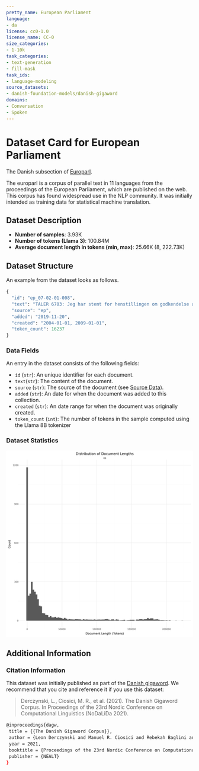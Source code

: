 ```yaml
---
pretty_name: European Parliament
language:
- da
license: cc0-1.0
license_name: CC-0
size_categories:
- 1-10k
task_categories:
- text-generation
- fill-mask
task_ids:
- language-modeling
source_datasets:
- danish-foundation-models/danish-gigaword
domains:
- Conversation
- Spoken
---
```


# Dataset Card for European Parliament

<!-- START-SHORT DESCRIPTION -->
The Danish subsection of [Europarl](https://aclanthology.org/2005.mtsummit-papers.11/).
<!-- END-SHORT DESCRIPTION -->


The europarl is a corpus of parallel text in 11 languages from the proceedings of the European Parliament, which are published on the web. This corpus has found widespread use in the NLP community. It was initially intended as training data for statistical machine translation.


## Dataset Description


<!-- START-DESC-STATS -->
- **Number of samples**: 3.93K
- **Number of tokens (Llama 3)**: 100.84M
- **Average document length in tokens (min, max)**: 25.66K (8, 222.73K)
<!-- END-DESC-STATS -->



## Dataset Structure
An example from the dataset looks as follows.


<!-- START-SAMPLE -->
```py
{
  "id": "ep_07-02-01-008",
  "text": "TALER 6703: Jeg har stemt for henstillingen om godkendelse af opdelingsanordninger til beskyttelse a[...]",
  "source": "ep",
  "added": "2019-11-20",
  "created": "2004-01-01, 2009-01-01",
  "token_count": 16237
}
```

### Data Fields

An entry in the dataset consists of the following fields:

- `id` (`str`): An unique identifier for each document.
- `text`(`str`): The content of the document.
- `source` (`str`): The source of the document (see [Source Data](#source-data)).
- `added` (`str`): An date for when the document was added to this collection.
- `created` (`str`): An date range for when the document was originally created.
- `token_count` (`int`): The number of tokens in the sample computed using the Llama 8B tokenizer
<!-- END-SAMPLE -->

### Dataset Statistics

<!-- START-DATASET PLOTS -->
<p align="center">
<img src="./images/dist_document_length.png" width="600" style="margin-right: 10px;" />
</p>
<!-- END-DATASET PLOTS -->



## Additional Information


### Citation Information

This dataset was initially published as part of the [Danish gigaword](https://huggingface.co/danish-foundation-models). We recommend that you cite and reference it if you use this dataset:

> Derczynski, L., Ciosici, M. R., et al. (2021). The Danish Gigaword Corpus. In Proceedings of the 23rd Nordic Conference on Computational Linguistics (NoDaLiDa 2021).

```bash
@inproceedings{dagw,
 title = {{The Danish Gigaword Corpus}},
 author = {Leon Derczynski and Manuel R. Ciosici and Rebekah Baglini and Morten H. Christiansen and Jacob Aarup Dalsgaard and Riccardo Fusaroli and Peter Juel Henrichsen and Rasmus Hvingelby and Andreas Kirkedal and Alex Speed Kjeldsen and Claus Ladefoged and Finn Årup Nielsen and Jens Madsen and Malte Lau Petersen and Jonathan Hvithamar Rystrøm and Daniel Varab},
 year = 2021,
 booktitle = {Proceedings of the 23rd Nordic Conference on Computational Linguistics},
 publisher = {NEALT}
}
```
